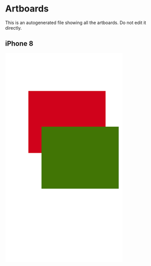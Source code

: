 # Artboards

This is an autogenerated file showing all the artboards. Do not edit it directly.

## iPhone 8

![iPhone 8](./.exportedArtboards/hello/iPhone%208.png)

